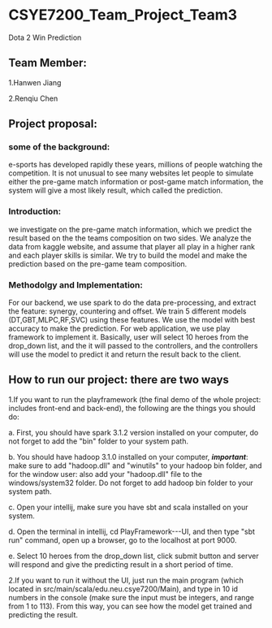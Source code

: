 # CSYE7200_Team_Project_Team3
Dota 2 Win Prediction


## Team Member:
1.Hanwen Jiang

2.Renqiu Chen



## Project proposal: 

### some of the background: 
e-sports has developed rapidly these years, millions of people watching the competition. It is not unusual to see many websites let people to simulate either
the pre-game match information or post-game match information, the system will give a most likely result, which called the prediction.

### Introduction: 
we investigate on the pre-game match information, which we predict the result based on the the teams composition on two sides. We analyze the data from kaggle website,
and assume that player all play in a higher rank and each player skills is similar. We try to build the model and make the prediction based on the pre-game team composition.

### Methodolgy and Implementation:
For our backend, we use spark to do the data pre-processing, and extract the feature: synergy, countering and offset. We train 5 different models (DT,GBT,MLPC,RF,SVC) using these features. We use
the model with best accuracy to make the prediction. For web application, we use play framework to implement it. Basically, user will select 10 heroes from the drop_down list, and the
it will passed to the controllers, and the controllers will use the model to predict it and return the result back to the client.



## How to run our project: there are two ways

1.If you want to run the playframework (the final demo of the whole project: includes front-end and back-end), the following are the things you should do:

a. First, you should have spark 3.1.2 version installed on your computer, do not forget to add the "bin" folder to your system path.

b. You should have hadoop 3.1.0 installed on your computer, ***important***: make sure to add "hadoop.dll" and "winutils" to your hadoop bin folder, and for the window user:
also add your "hadoop.dll" file to the windows/system32 folder. Do not forget to add hadoop bin folder to your system path.

c. Open your intellij, make sure you have sbt and scala installed on your system.

d. Open the terminal in intellij, cd PlayFramework---UI, and then type "sbt run" command, open up a browser, go to the localhost at port 9000.

e. Select 10 heroes from the drop_down list, click submit button and server will respond and give the predicting result in a short period of time.

2.If you want to run it without the UI, just run the main program (which located in src/main/scala/edu.neu.csye7200/Main), and type in 10 id numbers in the console (make sure the input must be integers, and range from 1 to 113). From this way, you can see how the model get trained and predicting the result.

